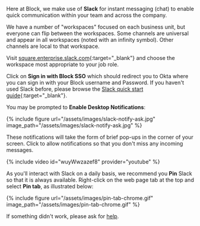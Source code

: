 Here at Block, we make use of __Slack__ for instant messaging (chat) to enable quick communication within your team and across the company. 

We have a number of "workspaces" focused on each business unit, but everyone can flip between the workspaces. Some channels are universal and appear in all workspaces (noted with an infinity symbol). Other channels are local to that workspace. 

Visit [square.enterprise.slack.com](https://square.enterprise.slack.com/){:target="_blank"} and choose the workspace most appropriate to your job role. 


Click on __Sign in with Block SSO__ which should redirect you to Okta where you can sign in with your Block username and Password. If you haven't used Slack before, please browse the [Slack quick start guide](https://slack.com/resources/using-slack/your-quick-start-guide-to-slack){:target="_blank"}.

You may be prompted to __Enable Desktop Notifications__:

{% include figure url="/assets/images/slack-notify-ask.jpg" image_path="/assets/images/slack-notify-ask.jpg" %}

These notifications will take the form of brief pop-ups in the corner of your screen. Click to allow notifications so that you don't miss any incoming messages.

{% include video id="wuyWwzazef8" provider="youtube" %}

As you'll interact with Slack on a daily basis, we recommend you __Pin__ Slack so that it is always available. Right-click on the web page tab at the top and select __Pin tab__, as illustrated below:

{% include figure url="/assets/images/pin-tab-chrome.gif" image_path="/assets/images/pin-tab-chrome.gif" %}

If something didn't work, please ask for [help](/help). 
